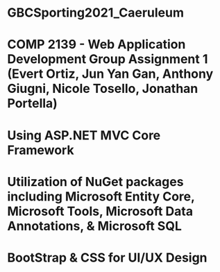 # GBCSporting2021_Caeruleum
# COMP 2139 - Web Application Development Group Assignment 1 (Evert Ortiz, Jun Yan Gan, Anthony Giugni, Nicole Tosello, Jonathan Portella)
# Using ASP.NET MVC Core Framework
# Utilization of NuGet packages including Microsoft Entity Core, Microsoft Tools, Microsoft Data Annotations, & Microsoft SQL
# BootStrap & CSS for UI/UX Design
